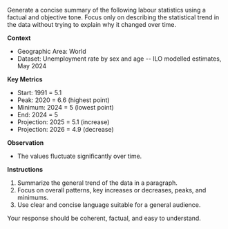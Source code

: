Generate a concise summary of the following labour statistics using a factual and objective tone. Focus only on describing the statistical trend in the data without trying to explain why it changed over time.

**Context**

- Geographic Area: World
- Dataset: Unemployment rate by sex and age -- ILO modelled estimates, May 2024

**Key Metrics**

- Start: 1991 = 5.1
- Peak: 2020 = 6.6 (highest point)
- Minimum: 2024 = 5 (lowest point)
- End: 2024 = 5
- Projection: 2025 = 5.1 (increase)
- Projection: 2026 = 4.9 (decrease)

**Observation**

- The values fluctuate significantly over time.

**Instructions**

1. Summarize the general trend of the data in a paragraph.
2. Focus on overall patterns, key increases or decreases, peaks, and minimums.
3. Use clear and concise language suitable for a general audience.

Your response should be coherent, factual, and easy to understand.
